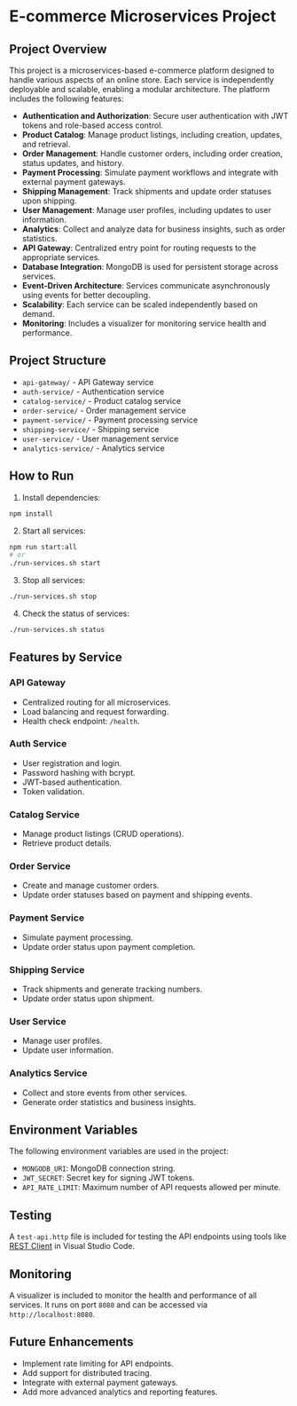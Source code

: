 # E-commerce Microservices Project

## Project Overview

This project is a microservices-based e-commerce platform designed to handle various aspects of an online store. Each service is independently deployable and scalable, enabling a modular architecture. The platform includes the following features:

- **Authentication and Authorization**: Secure user authentication with JWT tokens and role-based access control.
- **Product Catalog**: Manage product listings, including creation, updates, and retrieval.
- **Order Management**: Handle customer orders, including order creation, status updates, and history.
- **Payment Processing**: Simulate payment workflows and integrate with external payment gateways.
- **Shipping Management**: Track shipments and update order statuses upon shipping.
- **User Management**: Manage user profiles, including updates to user information.
- **Analytics**: Collect and analyze data for business insights, such as order statistics.
- **API Gateway**: Centralized entry point for routing requests to the appropriate services.
- **Database Integration**: MongoDB is used for persistent storage across services.
- **Event-Driven Architecture**: Services communicate asynchronously using events for better decoupling.
- **Scalability**: Each service can be scaled independently based on demand.
- **Monitoring**: Includes a visualizer for monitoring service health and performance.

## Project Structure

- `api-gateway/` - API Gateway service
- `auth-service/` - Authentication service  
- `catalog-service/` - Product catalog service
- `order-service/` - Order management service
- `payment-service/` - Payment processing service
- `shipping-service/` - Shipping service
- `user-service/` - User management service
- `analytics-service/` - Analytics service

## How to Run

1. Install dependencies:
```bash
npm install
```

2. Start all services:
```bash
npm run start:all
# or
./run-services.sh start
```

3. Stop all services:
```bash
./run-services.sh stop
```

4. Check the status of services:
```bash
./run-services.sh status
```

## Features by Service

### API Gateway
- Centralized routing for all microservices.
- Load balancing and request forwarding.
- Health check endpoint: `/health`.

### Auth Service
- User registration and login.
- Password hashing with bcrypt.
- JWT-based authentication.
- Token validation.

### Catalog Service
- Manage product listings (CRUD operations).
- Retrieve product details.

### Order Service
- Create and manage customer orders.
- Update order statuses based on payment and shipping events.

### Payment Service
- Simulate payment processing.
- Update order status upon payment completion.

### Shipping Service
- Track shipments and generate tracking numbers.
- Update order status upon shipment.

### User Service
- Manage user profiles.
- Update user information.

### Analytics Service
- Collect and store events from other services.
- Generate order statistics and business insights.

## Environment Variables

The following environment variables are used in the project:

- `MONGODB_URI`: MongoDB connection string.
- `JWT_SECRET`: Secret key for signing JWT tokens.
- `API_RATE_LIMIT`: Maximum number of API requests allowed per minute.

## Testing

A `test-api.http` file is included for testing the API endpoints using tools like [REST Client](https://marketplace.visualstudio.com/items?itemName=humao.rest-client) in Visual Studio Code.

## Monitoring

A visualizer is included to monitor the health and performance of all services. It runs on port `8080` and can be accessed via `http://localhost:8080`.

## Future Enhancements

- Implement rate limiting for API endpoints.
- Add support for distributed tracing.
- Integrate with external payment gateways.
- Add more advanced analytics and reporting features.